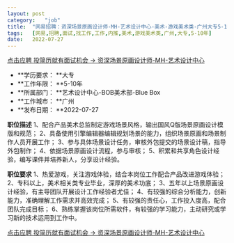 ```yaml
---
layout:	post
category:	"job"
title:	"网易招聘：资深场景原画设计师-MH-艺术设计中心-美术-游戏美术类-广州大专5-10年"
tags:	[网易,招聘,面试,找工作,工作,内推,美术,游戏美术类,广州,大专,5-10年]
date:	2022-07-27
---
```


[点击应聘 投简历就有面试机会 -> 资深场景原画设计师-MH-艺术设计中心](http://mobile.bole.netease.com/bole/boleDetail?id=41820&employeeId=346f03c3cda5f04c&key=all)



- **学历要求： **大专
- **工作年限： **5-10年
- **所属部门： **艺术设计中心-BOB美术部-Blue Box
- **工作城市： **广州
- **发布日期： **2022-07-27



**职位描述**
1、配合产品美术总监制定游戏场景风格，输出国风Q版场景原画设计模版和规范；
2、具备使用引擎编辑器编辑规划场景的能力，组织场景原画和场景制作人员开展工作；
3、参与具体场景设计任务，审核外包提交的场景设计稿，指导外包制作；
4、依据场景原画设计流程，参与审核；
5、积累和共享角色设计经验，编写课件并培养新人，分享设计经验。




**职位要求**
1、热爱游戏，关注游戏体验，结合本岗位工作配合产品改进游戏体验；
2、专科以上，美术相关类专业毕业，深厚的美术功底；
3、五年以上场景原画设计经验，有主导团队开展设计工作经验者尤佳；
4、有较强的综合分析能力，创新能力，准确理解工作需求并高效完成；
5、有较强的责任心，工作投入度高，配合团队完成目标；
6、熟练掌握该岗位所需软件，有较强的学习能力，主动研究或学习新的技术运用到工作中。



[点击应聘 投简历就有面试机会 -> 资深场景原画设计师-MH-艺术设计中心](http://mobile.bole.netease.com/bole/boleDetail?id=41820&employeeId=346f03c3cda5f04c&key=all)